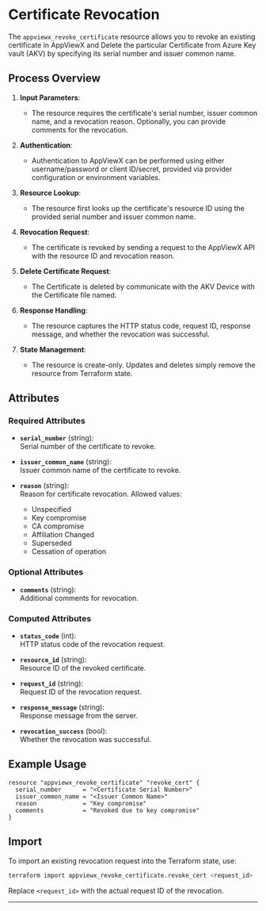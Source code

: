 # Certificate Revocation

The `appviewx_revoke_certificate` resource allows you to revoke an existing certificate in AppViewX and Delete the particular Certificate from Azure Key vault (AKV) by specifying its serial number and issuer common name.

## Process Overview

1. **Input Parameters**:
   - The resource requires the certificate's serial number, issuer common name, and a revocation reason. Optionally, you can provide comments for the revocation.

2. **Authentication**:
   - Authentication to AppViewX can be performed using either username/password or client ID/secret, provided via provider configuration or environment variables.

3. **Resource Lookup**:
   - The resource first looks up the certificate's resource ID using the provided serial number and issuer common name.

4. **Revocation Request**:
   - The certificate is revoked by sending a request to the AppViewX API with the resource ID and revocation reason.

5. **Delete Certificate Request**:
   - The Certificate is deleted by communicate with the AKV Device with the Certificate file named.

5. **Response Handling**:
   - The resource captures the HTTP status code, request ID, response message, and whether the revocation was successful.

6. **State Management**:
   - The resource is create-only. Updates and deletes simply remove the resource from Terraform state.

## Attributes

### Required Attributes

- **`serial_number`** (string):  
  Serial number of the certificate to revoke.

- **`issuer_common_name`** (string):  
  Issuer common name of the certificate to revoke.

- **`reason`** (string):  
  Reason for certificate revocation. Allowed values:
  - Unspecified
  - Key compromise
  - CA compromise
  - Affiliation Changed
  - Superseded
  - Cessation of operation

### Optional Attributes

- **`comments`** (string):  
  Additional comments for revocation.

### Computed Attributes

- **`status_code`** (int):  
  HTTP status code of the revocation request.

- **`resource_id`** (string):  
  Resource ID of the revoked certificate.

- **`request_id`** (string):  
  Request ID of the revocation request.

- **`response_message`** (string):  
  Response message from the server.

- **`revocation_success`** (bool):  
  Whether the revocation was successful.

## Example Usage

```hcl
resource "appviewx_revoke_certificate" "revoke_cert" {
  serial_number      = "<Certificate Serial Number>"
  issuer_common_name = "<Issuer Common Name>"
  reason             = "Key compromise"
  comments           = "Revoked due to key compromise"
}
```

## Import

To import an existing revocation request into the Terraform state, use:

```bash
terraform import appviewx_revoke_certificate.revoke_cert <request_id>
```
Replace `<request_id>` with the actual request ID of the revocation.

---